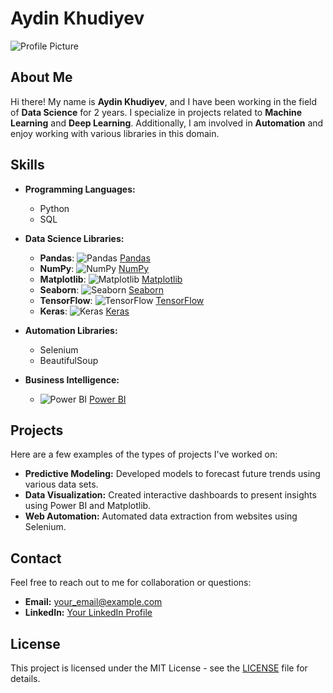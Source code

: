 # Aydin Khudiyev

![Profile Picture](https://via.placeholder.com/150)

## About Me
Hi there! My name is **Aydin Khudiyev**, and I have been working in the field of **Data Science** for 2 years. I specialize in projects related to **Machine Learning** and **Deep Learning**. Additionally, I am involved in **Automation** and enjoy working with various libraries in this domain.

## Skills
- **Programming Languages:** 
  - Python
  - SQL

- **Data Science Libraries:**
  - **Pandas**: ![Pandas](https://upload.wikimedia.org/wikipedia/commons/e/ef/Pandas_logo.svg) [Pandas](https://pandas.pydata.org/)
  - **NumPy**: ![NumPy](https://numpy.org/images/logo.svg) [NumPy](https://numpy.org/)
  - **Matplotlib**: ![Matplotlib](https://matplotlib.org/stable/_static/logo2.svg) [Matplotlib](https://matplotlib.org/)
  - **Seaborn**: ![Seaborn](https://seaborn.pydata.org/_images/seaborn-logo.svg) [Seaborn](https://seaborn.pydata.org/)
  - **TensorFlow**: ![TensorFlow](https://upload.wikimedia.org/wikipedia/commons/6/67/TensorFlow_logo_and_wordmark.svg) [TensorFlow](https://www.tensorflow.org/)
  - **Keras**: ![Keras](https://upload.wikimedia.org/wikipedia/commons/thumb/8/8d/Keras_logo.svg/200px-Keras_logo.svg.png) [Keras](https://keras.io/)

- **Automation Libraries:**
  - Selenium
  - BeautifulSoup

- **Business Intelligence:**
  - ![Power BI](https://upload.wikimedia.org/wikipedia/commons/0/0f/Power_BI_Logo.png) [Power BI](https://powerbi.microsoft.com/)

## Projects
Here are a few examples of the types of projects I've worked on:
- **Predictive Modeling:** Developed models to forecast future trends using various data sets.
- **Data Visualization:** Created interactive dashboards to present insights using Power BI and Matplotlib.
- **Web Automation:** Automated data extraction from websites using Selenium.

## Contact
Feel free to reach out to me for collaboration or questions:
- **Email:** [your_email@example.com](mailto:your_email@example.com)
- **LinkedIn:** [Your LinkedIn Profile](https://www.linkedin.com/in/yourprofile)

## License
This project is licensed under the MIT License - see the [LICENSE](LICENSE) file for details.

